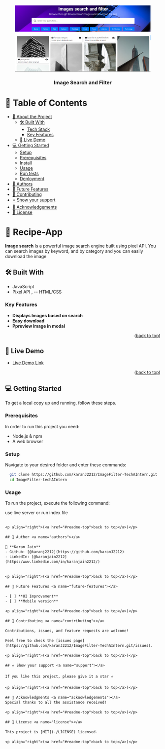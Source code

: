 <a name="readme-top"></a>

<div align="center">
  <img src="./image.png" alt="logo" width="440"  height="auto" />
  <br/>

  <h3><b>Image Search and Filter </b></h3>

</div>

# 📗 Table of Contents

- [📖 About the Project](#about-project)
  - [🛠 Built With](#built-with)
    - [Tech Stack](#tech-stack)
    - [Key Features](#key-features)
  - [🚀 Live Demo](#live-demo)
- [💻 Getting Started](#getting-started)
  - [Setup](#setup)
  - [Prerequisites](#prerequisites)
  - [Install](#install)
  - [Usage](#usage)
  - [Run tests](#run-tests)
  - [Deployment](#triangular_flag_on_post-deployment)
- [👥 Authors](#authors)
- [🔭 Future Features](#future-features)
- [🤝 Contributing](#contributing)
- [⭐️ Show your support](#support)
- [🙏 Acknowledgements](#acknowledgements)
- [📝 License](#license)

# 📖 Recipe-App <a name="about-project"></a>

**Image search** Is a powerful image search engine built using pixel API. You can search images by keyword, and by category and you can easily download the image
## 🛠 Built With <a name="built-with"></a>
- JavaScript
- Pixel API ,
-- HTML/CSS

### Key Features <a name="key-features"></a>


- **Displays Images based on search**
- **Easy download**
- **Ppreview Image in modal**

<p align="right">(<a href="#readme-top">back to top</a>)</p>

## 🚀 Live Demo <a name="live-demo"></a>

- [Live Demo Link](https://imagesearchandfilter.netlify.app/) 

<p align="right">(<a href="#readme-top">back to top</a>)</p>

## 💻 Getting Started <a name="getting-started"></a>

To get a local copy up and running, follow these steps.

### Prerequisites

In order to run this project you need:

- Node.js & npm
- A web browser


### Setup

Navigate to your desired folder and enter these commands:


```sh
  git clone https://github.com/karanJ2212/ImageFilter-TechAIntern.git
  cd ImageFilter-techAIntern
```

### Usage

To run the project, execute the following command:

use live server or run index file
```

<p align="right">(<a href="#readme-top">back to top</a>)</p>

## 👥 Author <a name="authors"></a>

👤 **Karan Jain**
- GitHub: [@karanj2212](https://github.com/karanJ2212)
- LinkedIn: [@karanjain2212](https:/www.linkedin.com/in/karanjain2212/)


<p align="right">(<a href="#readme-top">back to top</a>)</p>

## 🔭 Future Features <a name="future-features"></a>

- [ ] **UI Improvement**
- [ ] **Mobile version**

<p align="right">(<a href="#readme-top">back to top</a>)</p>

## 🤝 Contributing <a name="contributing"></a>

Contributions, issues, and feature requests are welcome!

Feel free to check the [issues page](https://github.com/karanJ2212/ImageFilter-TechAIntern.git/issues).

<p align="right">(<a href="#readme-top">back to top</a>)</p>

## ⭐️ Show your support <a name="support"></a>

If you like this project, please give it a star ⭐

<p align="right">(<a href="#readme-top">back to top</a>)</p>

## 🙏 Acknowledgments <a name="acknowledgements"></a>
Special thanks to all the assistance received!

<p align="right">(<a href="#readme-top">back to top</a>)</p>

## 📝 License <a name="license"></a>

This project is [MIT](./LICENSE) licensed.

<p align="right">(<a href="#readme-top">back to top</a>)</p>
